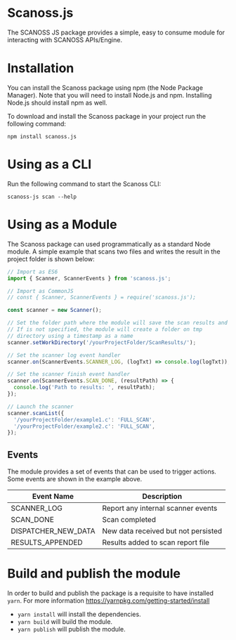 # Scanoss.js

The SCANOSS JS package provides a simple, easy to consume module for interacting with SCANOSS APIs/Engine.

# Installation

You can install the Scanoss package using npm (the Node Package Manager). Note that you will need to install Node.js and npm. Installing Node.js should install npm as well.

To download and install the Scanoss package in your project run the following command:

```
npm install scanoss.js
```

# Using as a CLI

Run the following command to start the Scanoss CLI:

```
scanoss-js scan --help
```

# Using as a Module

The Scanoss package can used programmatically as a standard Node module.
A simple example that scans two files and writes the result in the project folder is shown below:

```typescript
// Import as ES6
import { Scanner, ScannerEvents } from 'scanoss.js';

// Import as CommonJS
// const { Scanner, ScannerEvents } = require('scanoss.js');

const scanner = new Scanner();

// Set the folder path where the module will save the scan results and fingerprints
// If is not specified, the module will create a folder on tmp
// directory using a timestamp as a name
scanner.setWorkDirectory('/yourProjectFolder/ScanResults/');

// Set the scanner log event handler
scanner.on(ScannerEvents.SCANNER_LOG, (logTxt) => console.log(logTxt));

// Set the scanner finish event handler
scanner.on(ScannerEvents.SCAN_DONE, (resultPath) => {
  console.log('Path to results: ', resultPath);
});

// Launch the scanner
scanner.scanList({
  '/yourProjectFolder/example1.c': 'FULL_SCAN',
  '/yourProjectFolder/example2.c': 'FULL_SCAN',
});
```

## Events

The module provides a set of events that can be used to trigger actions.
Some events are shown in the example above.

| Event Name          | Description                         |
| ------------------- | ----------------------------------- |
| SCANNER_LOG         | Report any internal scanner events  |
| SCAN_DONE           | Scan completed                      |
| DISPATCHER_NEW_DATA | New data received but not persisted |
| RESULTS_APPENDED    | Results added to scan report file   |

# Build and publish the module

In order to build and publish the package is a requisite to have installed `yarn`. For more information https://yarnpkg.com/getting-started/install

- `yarn install` will install the dependencies.
- `yarn build` will build the module.
- `yarn publish` will publish the module.
